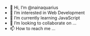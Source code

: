 - 👋 Hi, I’m @nainaquarius
- 👀 I’m interested in Web Development
- 🌱 I’m currently learning JavaScript
- 💞️ I’m looking to collaborate on ...
- 📫 How to reach me ...
